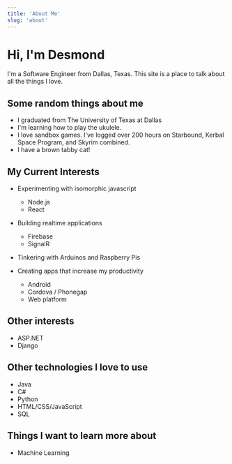 ```yaml
---
title: 'About Me'
slug: 'about'
---
```

# Hi, I'm Desmond

I'm a Software Engineer from Dallas, Texas. This site is a place to talk about all the things I love.

## Some random things about me

* I graduated from The University of Texas at Dallas
* I'm learning how to play the ukulele.
* I love sandbox games. I've logged over 200 hours on Starbound, Kerbal Space Program, and Skyrim combined.
* I have a brown tabby cat!

## My Current Interests

* Experimenting with isomorphic javascript
    * Node.js
    * React
    
* Building realtime applications
    * Firebase
    * SignalR
    
* Tinkering with Arduinos and Raspberry Pis

* Creating apps that increase my productivity
    * Android
    * Cordova / Phonegap
    * Web platform
    
## Other interests

* ASP.NET
* Django

## Other technologies I love to use

* Java
* C#
* Python
* HTML/CSS/JavaScript
* SQL

## Things I want to learn more about

* Machine Learning
